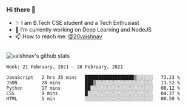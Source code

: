 ### Hi there 👋

<!--
**vaishnav-197/vaishnav-197** is a ✨ _special_ ✨ repository because its `README.md` (this file) appears on your GitHub profile.

Here are some ideas to get you started:
-->

- ✨ I am B.Tech CSE student and a Tech Enthusiast
- 🔭 I’m currently working on Deep Learning and NodeJS
- 📫 How to reach me: [@20vaishnav](https://twitter.com/20vaishnav)


<img src="https://github.com/vaishnav-197/vaishnav-197/blob/main/images/stat.svg" alt=""/>


![vaishnav's github stats](https://github-readme-stats.vercel.app/api?username=vaishnav-197&show_icons=true&theme=dark&count_private=true)


<!--START_SECTION:waka-->
```text
Week: 21 February, 2021 - 28 February, 2021

JavaScript   2 hrs 35 mins   ██████████████████▒░░░░░░   73.23 % 
JSON         28 mins         ███▒░░░░░░░░░░░░░░░░░░░░░   13.52 % 
Python       17 mins         ██░░░░░░░░░░░░░░░░░░░░░░░   08.12 % 
CSS          9 mins          █░░░░░░░░░░░░░░░░░░░░░░░░   04.37 % 
HTML         1 min           ░░░░░░░░░░░░░░░░░░░░░░░░░   00.50 % 
```
<!--END_SECTION:waka-->
